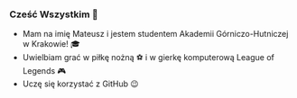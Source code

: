 ### Cześć Wszystkim 👋
- Mam na imię Mateusz i jestem studentem Akademii Górniczo-Hutniczej w Krakowie! :mortar_board:
- Uwielbiam grać w piłkę nożną :soccer: i w gierkę komputerową League of Legends :video_game:
- Uczę się korzystać z GitHub :wink:





  
  
  
